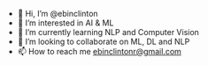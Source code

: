 - 👋 Hi, I’m @ebinclinton
- 👀 I’m interested in AI & ML
- 🌱 I’m currently learning NLP and Computer Vision
- 💞️ I’m looking to collaborate on ML, DL and NLP
- 📫 How to reach me ebinclintonr@gmail.com

<!---
ebinclinton/ebinclinton is a ✨ special ✨ repository because its `README.md` (this file) appears on your GitHub profile.
You can click the Preview link to take a look at your changes.
--->
